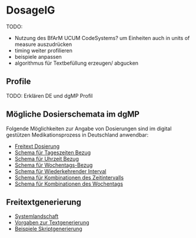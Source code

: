 # DosageIG

TODO:
- Nutzung des BfArM UCUM CodeSystems? um Einheiten auch in units of measure auszudrücken
- timing weiter profilieren
- beispiele anpassen
- algorithmus für Textbefüllung erzeugen/ abgucken

## Profile
TODO: Erklären DE und dgMP Profil

## Mögliche Dosierschemata im dgMP

Folgende Möglichkeiten zur Angabe von Dosierungen sind im digital gestützen Medikationsprozess in Deutschland anwendbar:
- [Freitext Dosierung](./timing-freetext-scheme.html)
- [Schema für Tageszeiten Bezug](./timing-mman-scheme.html)
- [Schema für Uhrzeit Bezug](./timing-timeofday-scheme.html)
- [Schema für Wochentags-Bezug](./timing-weekday-scheme.html)
- [Schema für Wiederkehrender Interval](./timing-interval-scheme.html)
- [Schema für Kombinationen des Zeitintervalls](./timing-comb-interval-scheme.html)
- [Schema für Kombinationen des Wochentags](./timing-comb-weekday-scheme.html)

## Freitextgenerierung
- [Systemlandschaft](./dosage-to-text-system.html)
- [Vorgaben zur Textgenerierung](./dosage-to-text.html)
- [Beispiele Skriptgenerierung](./dosage-to-text-examples.html)